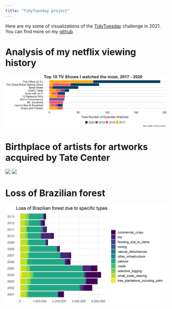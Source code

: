 ```yaml
---
title: "TidyTuesday project"
---
```


Here are my some of visualizations of the [TidyTuesday](https://github.com/rfordatascience/tidytuesday) challenge in 2021. You can find more on my [github](https://github.com/Kim-s-h/tidytuesday).

# Analysis of my netflix viewing history 

<img src="https://github.com/Kim-s-h/tidytuesday/blob/master/Week1%20Netflix/netflix_ep.png" >


# Birthplace of artists for artworks acquired by Tate Center

<img class="special-img-class" src="/figures/world_map_birthPlace.png" />

<img class="special-img-class" src="figures/world_map_birthPlace.png" />


# Loss of Brazilian forest

![](gallery/figures/brazil_loss.png)
